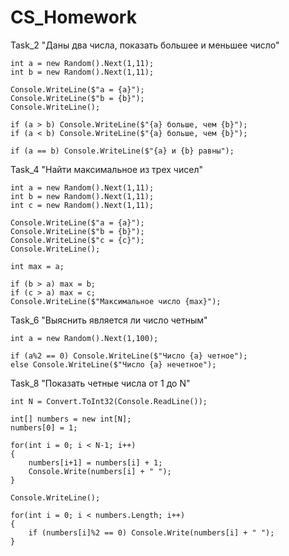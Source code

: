 # CS_Homework
  Task_2 "Даны два числа, показать большее и меньшее число"
  
    int a = new Random().Next(1,11);
    int b = new Random().Next(1,11);

    Console.WriteLine($"a = {a}");
    Console.WriteLine($"b = {b}");
    Console.WriteLine();

    if (a > b) Console.WriteLine($"{a} больше, чем {b}");
    if (a < b) Console.WriteLine($"{a} больше, чем {b}");
    
    if (a == b) Console.WriteLine($"{a} и {b} равны");
   
 Task_4 "Найти максимальное из трех чисел"
 
    int a = new Random().Next(1,11);
    int b = new Random().Next(1,11);
    int c = new Random().Next(1,11);

    Console.WriteLine($"a = {a}");
    Console.WriteLine($"b = {b}");
    Console.WriteLine($"c = {c}");
    Console.WriteLine();

    int max = a;

    if (b > a) max = b;
    if (c > a) max = c;
    Console.WriteLine($"Максимальное число {max}");
    
 Task_6 "Выяснить является ли число четным"
 
    int a = new Random().Next(1,100);

    if (a%2 == 0) Console.WriteLine($"Число {a} четное");
    else Console.WriteLine($"Число {a} нечетное");
 
 Task_8 "Показать четные числа от 1 до N"
   

    int N = Convert.ToInt32(Console.ReadLine());

    int[] numbers = new int[N];
    numbers[0] = 1;

    for(int i = 0; i < N-1; i++)
    {
        numbers[i+1] = numbers[i] + 1;
        Console.Write(numbers[i] + " ");
    }

    Console.WriteLine();

    for(int i = 0; i < numbers.Length; i++)
    {
        if (numbers[i]%2 == 0) Console.Write(numbers[i] + " ");
    }
    
 
